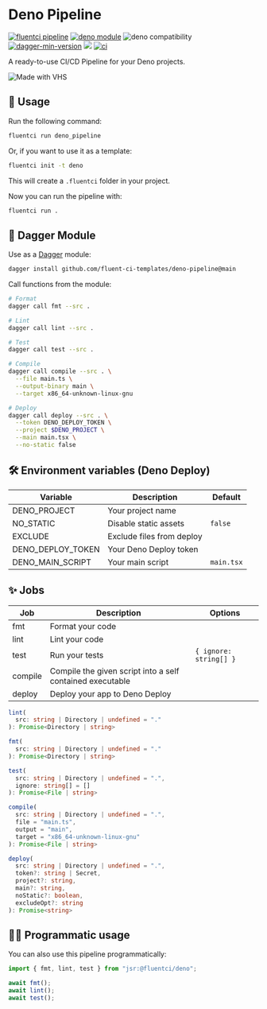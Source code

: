 # Deno Pipeline

[![fluentci pipeline](https://img.shields.io/badge/dynamic/json?label=pkg.fluentci.io&labelColor=%23000&color=%23460cf1&url=https%3A%2F%2Fapi.fluentci.io%2Fv1%2Fpipeline%2Fdeno_pipeline&query=%24.version)](https://pkg.fluentci.io/deno_pipeline)
[![deno module](https://shield.deno.dev/x/deno_pipeline)](https://deno.land/x/deno_pipeline)
![deno compatibility](https://shield.deno.dev/deno/^1.41)
[![dagger-min-version](https://img.shields.io/badge/dagger%20version-v0.10.0-blue?color=3D66FF)](https://dagger.io)
[![](https://jsr.io/badges/@fluentci/deno)](https://jsr.io/@fluentci/deno)
[![ci](https://github.com/fluent-ci-templates/deno-pipeline/actions/workflows/ci.yml/badge.svg)](https://github.com/fluent-ci-templates/deno-pipeline/actions/workflows/ci.yml)

A ready-to-use CI/CD Pipeline for your Deno projects.

![Made with VHS](https://vhs.charm.sh/vhs-3itysSnE548cLEyRNkuLAo.gif)

## 🚀 Usage

Run the following command:

```bash
fluentci run deno_pipeline
```

Or, if you want to use it as a template:

```bash
fluentci init -t deno
```

This will create a `.fluentci` folder in your project.

Now you can run the pipeline with:

```bash
fluentci run .
```

## 🧩 Dagger Module

Use as a [Dagger](https://dagger.io) module:

```bash
dagger install github.com/fluent-ci-templates/deno-pipeline@main
```

Call functions from the module:

```bash
# Format
dagger call fmt --src .

# Lint
dagger call lint --src .

# Test
dagger call test --src . 

# Compile
dagger call compile --src . \
  --file main.ts \
  --output-binary main \
  --target x86_64-unknown-linux-gnu

# Deploy
dagger call deploy --src . \
  --token DENO_DEPLOY_TOKEN \
  --project $DENO_PROJECT \
  --main main.tsx \
  --no-static false
```

## 🛠️ Environment variables (Deno Deploy)

| Variable          | Description               | Default    |
| ----------------- | ------------------------- | ---------- |
| DENO_PROJECT      | Your project name         |            |
| NO_STATIC         | Disable static assets     | `false`    |
| EXCLUDE           | Exclude files from deploy |            |
| DENO_DEPLOY_TOKEN | Your Deno Deploy token    |            |
| DENO_MAIN_SCRIPT  | Your main script          | `main.tsx` |

## ✨ Jobs

| Job     | Description                                               | Options                |
| ------- | --------------------------------------------------------- | ---------------------- |
| fmt     | Format your code                                          |                        |
| lint    | Lint your code                                            |                        |
| test    | Run your tests                                            | `{ ignore: string[] }` |
| compile | Compile the given script into a self contained executable |                        |
| deploy  | Deploy your app to Deno Deploy                            |                        |

```typescript
lint(
  src: string | Directory | undefined = "."
): Promise<Directory | string>

fmt(
  src: string | Directory | undefined = "."
): Promise<Directory | string>

test(
  src: string | Directory | undefined = ".",
  ignore: string[] = []
): Promise<File | string>

compile(
  src: string | Directory | undefined = ".",
  file = "main.ts",
  output = "main",
  target = "x86_64-unknown-linux-gnu"
): Promise<File | string>

deploy(
  src: string | Directory | undefined = ".",
  token?: string | Secret,
  project?: string,
  main?: string,
  noStatic?: boolean,
  excludeOpt?: string
): Promise<string>
```

## 👨‍💻 Programmatic usage

You can also use this pipeline programmatically:

```ts
import { fmt, lint, test } from "jsr:@fluentci/deno";

await fmt();
await lint();
await test();
```
